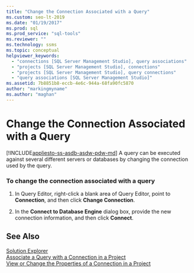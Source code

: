 ```yaml
---
title: "Change the Connection Associated with a Query"
ms.custom: seo-lt-2019
ms.date: "01/19/2017"
ms.prod: sql
ms.prod_service: "sql-tools"
ms.reviewer: ""
ms.technology: ssms
ms.topic: conceptual
helpviewer_keywords: 
  - "connections [SQL Server Management Studio], query associations"
  - "projects [SQL Server Management Studio], connections"
  - "projects [SQL Server Management Studio], query connections"
  - "query associations [SQL Server Management Studio]"
ms.assetid: 7b8851b8-eccb-4e6c-944a-68fa90fc5870
author: "markingmyname"
ms.author: "maghan"
---
```

# Change the Connection Associated with a Query
[!INCLUDE[appliesto-ss-asdb-asdw-pdw-md](../../includes/appliesto-ss-asdb-asdw-pdw-md.md)]
A query can be executed against several different servers or databases by changing the connection used by the query.  
  
### To change the connection associated with a query  
  
1.  In Query Editor, right-click a blank area of Query Editor, point to **Connection**, and then click **Change Connection**.  
  
2.  In the **Connect to Database Engine** dialog box, provide the new connection information, and then click **Connect**.  
  
## See Also  
[Solution Explorer](../../ssms/solution/solution-explorer.md)  
[Associate a Query with a Connection in a Project](../../ssms/solution/associate-a-query-with-a-connection-in-a-project.md)  
[View or Change the Properties of a Connection in a Project](../../ssms/solution/view-or-change-the-properties-of-a-connection-in-a-project.md)  
  
